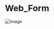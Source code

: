 # Web_Form
![image](https://user-images.githubusercontent.com/117734229/235739825-97984a84-021a-4242-9d2b-8579ff293bb8.png)


